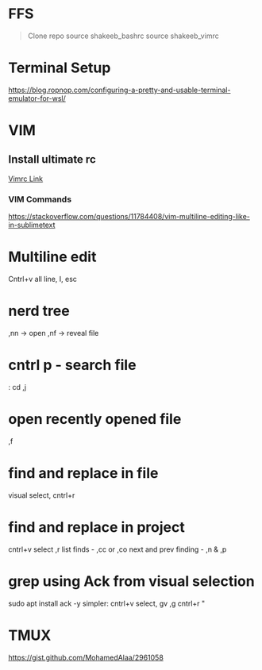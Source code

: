 # FFS
> Clone repo
> source shakeeb_bashrc
> source shakeeb_vimrc

# Terminal Setup
https://blog.ropnop.com/configuring-a-pretty-and-usable-terminal-emulator-for-wsl/

# VIM

## Install ultimate rc
[Vimrc Link](https://github.com/amix/vimrc)

### VIM Commands
https://stackoverflow.com/questions/11784408/vim-multiline-editing-like-in-sublimetext

# Multiline edit
Cntrl+v all line, I<chars>, esc

# nerd tree
,nn -> open
,nf -> reveal file

# cntrl p - search file
: cd <path>
,j

# open recently opened file
,f

# find and replace in file
visual select, cntrl+r
# find and replace in project
cntrl+v select ,r
list finds - ,cc or ,co
next and prev finding - ,n & ,p
# grep using Ack from visual selection
sudo apt install ack -y
simpler: cntrl+v select, gv
,g cntrl+r "
# TMUX
https://gist.github.com/MohamedAlaa/2961058
